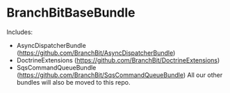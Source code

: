# BranchBitBaseBundle

Includes:
 - AsyncDispatcherBundle (https://github.com/BranchBit/AsyncDispatcherBundle)
 - DoctrineExtensions (https://github.com/BranchBit/DoctrineExtensions)
 - SqsCommandQueueBundle (https://github.com/BranchBit/SqsCommandQueueBundle)
 All our other bundles will also be moved to this repo.
